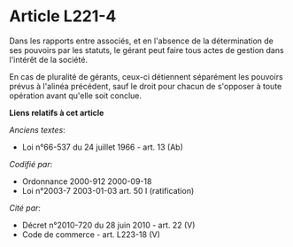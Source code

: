 # Article L221-4

Dans les rapports entre associés, et en l'absence de la détermination de ses pouvoirs par les statuts, le gérant peut faire
tous actes de gestion dans l'intérêt de la société.

En cas de pluralité de gérants, ceux-ci détiennent séparément les pouvoirs prévus à l'alinéa précédent, sauf le droit pour
chacun de s'opposer à toute opération avant qu'elle soit conclue.

**Liens relatifs à cet article**

_Anciens textes_:

  - Loi n°66-537 du 24 juillet 1966 - art. 13 (Ab)

_Codifié par_:

  - Ordonnance 2000-912 2000-09-18
  - Loi n°2003-7 2003-01-03 art. 50 I (ratification)

_Cité par_:

  - Décret n°2010-720 du 28 juin 2010 - art. 22 (V)
  - Code de commerce - art. L223-18 (V)
